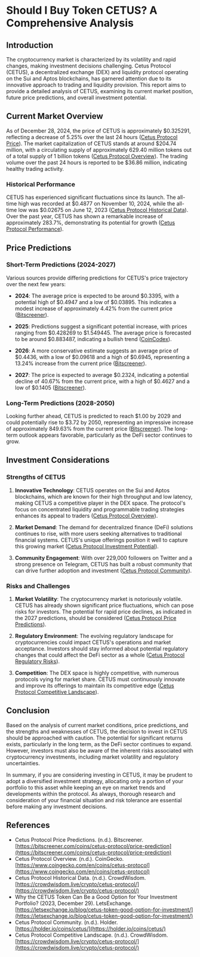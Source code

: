 # Should I Buy Token CETUS? A Comprehensive Analysis

## Introduction

The cryptocurrency market is characterized by its volatility and rapid changes, making investment decisions challenging. Cetus Protocol (CETUS), a decentralized exchange (DEX) and liquidity protocol operating on the Sui and Aptos blockchains, has garnered attention due to its innovative approach to trading and liquidity provision. This report aims to provide a detailed analysis of CETUS, examining its current market position, future price predictions, and overall investment potential. 

## Current Market Overview

As of December 28, 2024, the price of CETUS is approximately $0.325291, reflecting a decrease of 5.25% over the last 24 hours ([Cetus Protocol Price](https://www.coingecko.com/en/coins/cetus-protocol)). The market capitalization of CETUS stands at around $204.74 million, with a circulating supply of approximately 629.40 million tokens out of a total supply of 1 billion tokens ([Cetus Protocol Overview](https://holder.io/coins/cetus/)). The trading volume over the past 24 hours is reported to be $36.86 million, indicating healthy trading activity.

### Historical Performance

CETUS has experienced significant fluctuations since its launch. The all-time high was recorded at $0.4877 on November 10, 2024, while the all-time low was $0.02675 on June 12, 2023 ([Cetus Protocol Historical Data](https://www.coingecko.com/en/coins/cetus-protocol)). Over the past year, CETUS has shown a remarkable increase of approximately 283.7%, demonstrating its potential for growth ([Cetus Protocol Performance](https://crowdwisdom.live/crypto/cetus-protocol/)).

## Price Predictions

### Short-Term Predictions (2024-2027)

Various sources provide differing predictions for CETUS's price trajectory over the next few years:

- **2024**: The average price is expected to be around $0.3395, with a potential high of $0.4947 and a low of $0.03895. This indicates a modest increase of approximately 4.42% from the current price ([Bitscreener](https://bitscreener.com/coins/cetus-protocol/price-prediction)).
  
- **2025**: Predictions suggest a significant potential increase, with prices ranging from $0.428269 to $1.549445. The average price is forecasted to be around $0.883487, indicating a bullish trend ([CoinCodex](https://coincodex.com/crypto/cetus-protocol/price-prediction/)).
  
- **2026**: A more conservative estimate suggests an average price of $0.4436, with a low of $0.09618 and a high of $0.6945, representing a 13.24% increase from the current price ([Bitscreener](https://bitscreener.com/coins/cetus-protocol/price-prediction)).
  
- **2027**: The price is expected to average $0.2324, indicating a potential decline of 40.67% from the current price, with a high of $0.4627 and a low of $0.1405 ([Bitscreener](https://bitscreener.com/coins/cetus-protocol/price-prediction)).

### Long-Term Predictions (2028-2050)

Looking further ahead, CETUS is predicted to reach $1.00 by 2029 and could potentially rise to $3.72 by 2050, representing an impressive increase of approximately 849.63% from the current price ([Bitscreener](https://bitscreener.com/coins/cetus-protocol/price-prediction)). The long-term outlook appears favorable, particularly as the DeFi sector continues to grow.

## Investment Considerations

### Strengths of CETUS

1. **Innovative Technology**: CETUS operates on the Sui and Aptos blockchains, which are known for their high throughput and low latency, making CETUS a competitive player in the DEX space. The protocol's focus on concentrated liquidity and programmable trading strategies enhances its appeal to traders ([Cetus Protocol Overview](https://www.coingecko.com/en/coins/cetus-protocol)).

2. **Market Demand**: The demand for decentralized finance (DeFi) solutions continues to rise, with more users seeking alternatives to traditional financial systems. CETUS's unique offerings position it well to capture this growing market ([Cetus Protocol Investment Potential](https://letsexchange.io/blog/cetus-token-good-option-for-investment/)).

3. **Community Engagement**: With over 229,000 followers on Twitter and a strong presence on Telegram, CETUS has built a robust community that can drive further adoption and investment ([Cetus Protocol Community](https://letsexchange.io/blog/cetus-token-good-option-for-investment/)).

### Risks and Challenges

1. **Market Volatility**: The cryptocurrency market is notoriously volatile. CETUS has already shown significant price fluctuations, which can pose risks for investors. The potential for rapid price declines, as indicated in the 2027 predictions, should be considered ([Cetus Protocol Price Predictions](https://bitscreener.com/coins/cetus-protocol/price-prediction)).

2. **Regulatory Environment**: The evolving regulatory landscape for cryptocurrencies could impact CETUS's operations and market acceptance. Investors should stay informed about potential regulatory changes that could affect the DeFi sector as a whole ([Cetus Protocol Regulatory Risks](https://letsexchange.io/blog/cetus-token-good-option-for-investment/)).

3. **Competition**: The DEX space is highly competitive, with numerous protocols vying for market share. CETUS must continuously innovate and improve its offerings to maintain its competitive edge ([Cetus Protocol Competitive Landscape](https://crowdwisdom.live/crypto/cetus-protocol/)).

## Conclusion

Based on the analysis of current market conditions, price predictions, and the strengths and weaknesses of CETUS, the decision to invest in CETUS should be approached with caution. The potential for significant returns exists, particularly in the long term, as the DeFi sector continues to expand. However, investors must also be aware of the inherent risks associated with cryptocurrency investments, including market volatility and regulatory uncertainties.

In summary, if you are considering investing in CETUS, it may be prudent to adopt a diversified investment strategy, allocating only a portion of your portfolio to this asset while keeping an eye on market trends and developments within the protocol. As always, thorough research and consideration of your financial situation and risk tolerance are essential before making any investment decisions.

## References

- Cetus Protocol Price Predictions. (n.d.). Bitscreener. [https://bitscreener.com/coins/cetus-protocol/price-prediction](https://bitscreener.com/coins/cetus-protocol/price-prediction)
- Cetus Protocol Overview. (n.d.). CoinGecko. [https://www.coingecko.com/en/coins/cetus-protocol](https://www.coingecko.com/en/coins/cetus-protocol)
- Cetus Protocol Historical Data. (n.d.). CrowdWisdom. [https://crowdwisdom.live/crypto/cetus-protocol/](https://crowdwisdom.live/crypto/cetus-protocol/)
- Why the CETUS Token Can Be a Good Option for Your Investment Portfolio? (2023, December 29). LetsExchange. [https://letsexchange.io/blog/cetus-token-good-option-for-investment/](https://letsexchange.io/blog/cetus-token-good-option-for-investment/)
- Cetus Protocol Community. (n.d.). Holder. [https://holder.io/coins/cetus/](https://holder.io/coins/cetus/)
- Cetus Protocol Competitive Landscape. (n.d.). CrowdWisdom. [https://crowdwisdom.live/crypto/cetus-protocol/](https://crowdwisdom.live/crypto/cetus-protocol/)